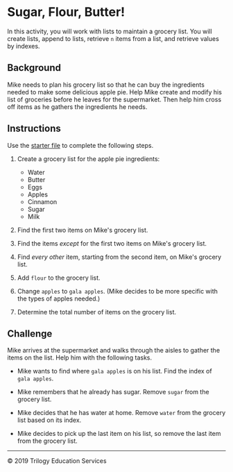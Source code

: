 # Sugar, Flour, Butter!

In this activity, you will work with lists to maintain a grocery list. You will create lists, append to lists, retrieve `n` items from a list, and retrieve values by indexes.

## Background

Mike needs to plan his grocery list so that he can buy the ingredients needed to make some delicious apple pie. Help Mike create and modify his list of groceries before he leaves for the supermarket. Then help him cross off items as he gathers the ingredients he needs.

## Instructions

Use the [starter file](Unsolved/Core/grocery_list_core.py) to complete the following steps.

1. Create a grocery list for the apple pie ingredients:

    * Water
    * Butter
    * Eggs
    * Apples
    * Cinnamon
    * Sugar
    * Milk

2. Find the first two items on Mike's grocery list.

3. Find the items _except_ for the first two items on Mike's grocery list.

4. Find _every other_ item, starting from the second item, on Mike's grocery list.

5. Add `flour` to the grocery list.

6. Change `apples` to `gala apples`. (Mike decides to be more specific with the types of apples needed.)

7. Determine the total number of items on the grocery list.

## Challenge

Mike arrives at the supermarket and walks through the aisles to gather the items on the list. Help him with the following tasks.

* Mike wants to find where `gala apples` is on his list. Find the index of `gala apples`.

* Mike remembers that he already has sugar. Remove `sugar` from the grocery list.

* Mike decides that he has water at home. Remove `water` from the grocery list based on its index.

* Mike decides to pick up the last item on his list, so remove the last item from the grocery list.

---

© 2019 Trilogy Education Services
